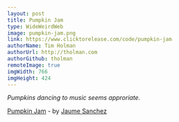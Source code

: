 ```yaml
---
layout: post
title: Pumpkin Jam
type: WideWeirdWeb
image: pumpkin-jam.png
link: https://www.clicktorelease.com/code/pumpkin-jam
authorName: Tim Holman
authorUrl: http://tholman.com
authorGithub: tholman
remoteImage: true
imgWidth: 766
imgHeight: 424
---
```


_Pumpkins dancing to music seems approriate._

[Pumpkin Jam](https://www.clicktorelease.com/code/pumpkin-jam) - by [Jaume Sanchez](https://www.clicktorelease.com)
